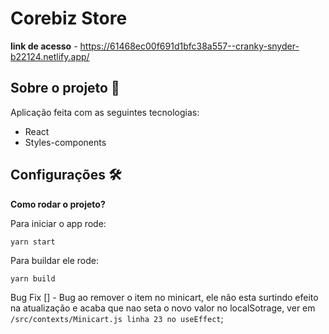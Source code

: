 # Corebiz Store

**link de acesso** - https://61468ec00f691d1bfc38a557--cranky-snyder-b22124.netlify.app/

## Sobre o projeto 📖
Aplicação feita com as seguintes tecnologias:
- React
- Styles-components

## Configurações 🛠
**Como rodar o projeto?**

Para iniciar o app rode:
```
yarn start
```
Para buildar ele rode:
```
yarn build
```

Bug Fix
[] - Bug ao remover o item no minicart, ele não esta surtindo efeito na atualização e acaba que nao seta o novo valor no localSotrage, ver em `/src/contexts/Minicart.js linha 23 no useEffect`;